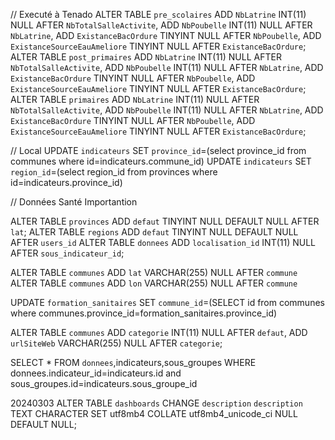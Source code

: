 // Executé à Tenado
ALTER TABLE `pre_scolaires`  ADD `NbLatrine` INT(11) NULL  AFTER `NbTotalSalleActivite`,  ADD `NbPoubelle` INT(11) NULL  AFTER `NbLatrine`,  ADD `ExistanceBacOrdure` TINYINT NULL  AFTER `NbPoubelle`,  ADD `ExistanceSourceEauAmeliore` TINYINT NULL  AFTER `ExistanceBacOrdure`;
ALTER TABLE `post_primaires`  ADD `NbLatrine` INT(11) NULL  AFTER `NbTotalSalleActivite`,  ADD `NbPoubelle` INT(11) NULL  AFTER `NbLatrine`,  ADD `ExistanceBacOrdure` TINYINT NULL  AFTER `NbPoubelle`,  ADD `ExistanceSourceEauAmeliore` TINYINT NULL  AFTER `ExistanceBacOrdure`;
ALTER TABLE `primaires`  ADD `NbLatrine` INT(11) NULL  AFTER `NbTotalSalleActivite`,  ADD `NbPoubelle` INT(11) NULL  AFTER `NbLatrine`,  ADD `ExistanceBacOrdure` TINYINT NULL  AFTER `NbPoubelle`,  ADD `ExistanceSourceEauAmeliore` TINYINT NULL  AFTER `ExistanceBacOrdure`;




// Local
UPDATE `indicateurs` SET `province_id`=(select province_id from communes where id=indicateurs.commune_id)
UPDATE `indicateurs` SET `region_id`=(select region_id from provinces where id=indicateurs.province_id)

// Données Santé
Importantion

<!-- SELECT `id`, `region_id`,(select region from regions where formation_sanitaires.region_id=id) as region , `province_id`,(select province from provinces where formation_sanitaires.province_id=id) as province , `commune_id`,(select commune from communes where formation_sanitaires.commune_id=id) as commune , `district_id`, `code`, `nom_structure`, `lon`, `lat`, `type`, `adresse`, `adresse_postale`, `tel`, `fax`, `email`, `titre`, `proprietaire`, `qualificat`, `n_decision`, `date_autorisation`, `observations_qualification`, `observations_structure`, `autre_observations`, `date_fermeture`, `updated_by`, `created_by`, `updated`, `created_at`, `updated_at` FROM `formation_sanitaires` WHERE 1 -->


ALTER TABLE `provinces`  ADD `defaut` TINYINT NULL DEFAULT NULL  AFTER `lat`;
ALTER TABLE `regions` ADD `defaut` TINYINT NULL DEFAULT NULL AFTER `users_id`
ALTER TABLE `donnees` ADD `localisation_id` INT(11) NULL AFTER `sous_indicateur_id`;

ALTER TABLE `communes` ADD `lat` VARCHAR(255) NULL AFTER `commune`
ALTER TABLE `communes` ADD `lon` VARCHAR(255) NULL AFTER `commune`

UPDATE `formation_sanitaires` SET `commune_id`=(SELECT id from communes where communes.province_id=formation_sanitaires.province_id)


ALTER TABLE `communes` ADD `categorie` INT(11) NULL AFTER `defaut`, ADD `urlSiteWeb` VARCHAR(255) NULL AFTER `categorie`;


SELECT * FROM `donnees`,indicateurs,sous_groupes WHERE donnees.indicateur_id=indicateurs.id and sous_groupes.id=indicateurs.sous_groupe_id

20240303
ALTER TABLE `dashboards` CHANGE `description` `description` TEXT CHARACTER SET utf8mb4 COLLATE utf8mb4_unicode_ci NULL DEFAULT NULL;
